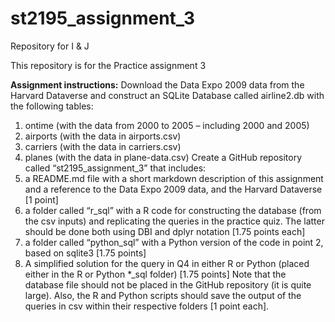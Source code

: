 # st2195_assignment_3
Repository for I &amp; J

This repository is for the Practice assignment 3

**Assignment instructions:**
Download the Data Expo 2009 data from the Harvard Dataverse and construct an
SQLite Database called airline2.db with the following tables:
1. ontime (with the data from 2000 to 2005 – including 2000 and 2005)
2. airports (with the data in airports.csv)
3. carriers (with the data in carriers.csv)
4. planes (with the data in plane-data.csv)
Create a GitHub repository called “st2195_assignment_3” that includes:
1. a README.md file with a short markdown description of this assignment and a
reference to the Data Expo 2009 data, and the Harvard Dataverse [1 point]
2. a folder called “r_sql” with a R code for constructing the database (from the csv
inputs) and replicating the queries in the practice quiz. The latter should be done
both using DBI and dplyr notation [1.75 points each]
3. a folder called “python_sql” with a Python version of the code in point 2, based
on sqlite3 [1.75 points]
4. A simplified solution for the query in Q4 in either R or Python (placed either in
the R or Python *_sql folder) [1.75 points]
Note that the database file should not be placed in the GitHub repository (it is quite
large). Also, the R and Python scripts should save the output of the queries in csv within
their respective folders [1 point each].
